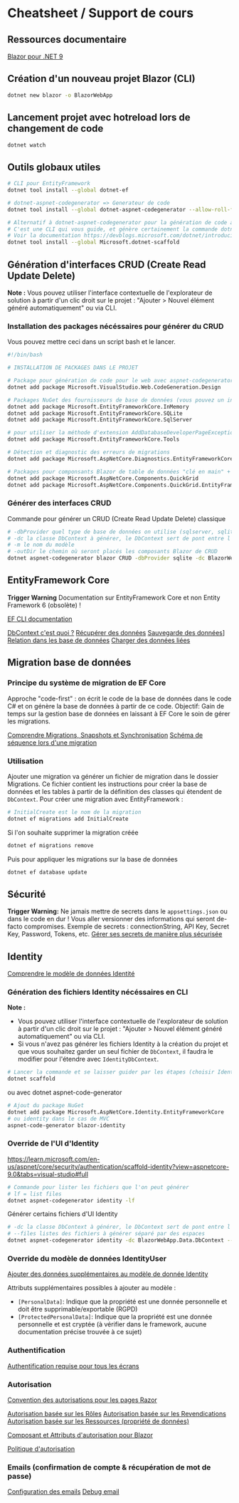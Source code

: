 # Cheatsheet / Support de cours

## Ressources documentaire

[Blazor pour .NET 9](https://learn.microsoft.com/fr-fr/aspnet/core/blazor/?view=aspnetcore-9.0)

## Création d'un nouveau projet Blazor (CLI)

```bash
dotnet new blazor -o BlazorWebApp
```

## Lancement projet avec hotreload lors de changement de code

```bash
dotnet watch
```

## Outils globaux utiles

```bash
# CLI pour EntityFramework
dotnet tool install --global dotnet-ef

# dotnet-aspnet-codegenerator => Generateur de code
dotnet tool install --global dotnet-aspnet-codegenerator --allow-roll-forward # --allow-roll-forward pour la compatibilité avec .NET 9

# Alternatif à dotnet-aspnet-codegenerator pour la génération de code avec une meilleure expérience de génération (preview)
# C'est une CLI qui vous guide, et génère certainement la commande dotnet-code-generator nécéssaire
# Voir la documentation https://devblogs.microsoft.com/dotnet/introducing-dotnet-scaffold/#using-dotnet-scaffold
dotnet tool install --global Microsoft.dotnet-scaffold
```

## Génération d'interfaces CRUD (Create Read Update Delete)

**Note :**
Vous pouvez utiliser l'interface contextuelle de l'explorateur de solution à partir d'un clic droit sur le projet : "Ajouter > Nouvel élément généré automatiquement" ou via CLI.

### Installation des packages nécéssaires pour générer du CRUD

Vous pouvez mettre ceci dans un script bash et le lancer.

```bash
#!/bin/bash

# INSTALLATION DE PACKAGES DANS LE PROJET

# Package pour génération de code pour le web avec aspnet-codegenerator
dotnet add package Microsoft.VisualStudio.Web.CodeGeneration.Design

# Packages NuGet des fournisseurs de base de données (vous pouvez un installer ou plusieurs au choix)
dotnet add package Microsoft.EntityFrameworkCore.InMemory
dotnet add package Microsoft.EntityFrameworkCore.SQLite
dotnet add package Microsoft.EntityFrameworkCore.SqlServer

# pour utiliser la méthode d'extension AddDatabaseDeveloperPageExceptionFilter dans le fichier Programme, qui capture les exceptions liées à la base de données.
dotnet add package Microsoft.EntityFrameworkCore.Tools

# Détection et diagnostic des erreurs de migrations
dotnet add package Microsoft.AspNetCore.Diagnostics.EntityFrameworkCore

# Packages pour componsants Blazor de table de données "clé en main" + Adapteur à EntityFramework du QuickGrid
dotnet add package Microsoft.AspNetCore.Components.QuickGrid
dotnet add package Microsoft.AspNetCore.Components.QuickGrid.EntityFrameworkAdapter
```

### Générer des interfaces CRUD

Commande pour générer un CRUD (Create Read Update Delete) classique

```bash
# -dbProvider quel type de base de données on utilise (sqlserver, sqlite, cosmos, postgres)
# -dc la classe DbContext à générer, le DbContext sert de pont entre l'entité (classe qui représente les données de la base) et la base de données
# -m le nom du modèle
# -outDir le chemin où seront placés les composants Blazor de CRUD
dotnet aspnet-codegenerator blazor CRUD -dbProvider sqlite -dc BlazorWebApp.Data.DbContext -m Movie -outDir Components/Pages
```

## EntityFramework Core

**Trigger Warning** Documentation sur EntityFramework Core et non Entity Framework 6 (obsolète) !

[EF CLI documentation](https://learn.microsoft.com/en-us/ef/core/cli/dotnet)

[DbContext c'est quoi ?](https://dotnettutorials.net/lesson/dbcontext-entity-framework-core/)
[Récupérer des données](https://learn.microsoft.com/en-us/ef/core/querying/)
[Sauvegarde des données](https://learn.microsoft.com/en-us/ef/core/saving/)]
[Relation dans les base de données](https://learn.microsoft.com/en-us/ef/core/modeling/relationships)
[Charger des données liées](https://learn.microsoft.com/en-us/ef/core/querying/related-data/)

## Migration base de données

### Principe du système de migration de EF Core

Approche "code-first" : on écrit le code de la base de données dans le code C# et on génère la base de données à partir de ce code.
Objectif: Gain de temps sur la gestion base de données en laissant à EF Core le soin de gérer les migrations.

[Comprendre Migrations, Snapshots et Synchronisation](https://ardalis.com/entity-framework-core-understanding-migrations-snapshots-synchronization/)
[Schéma de séquence lors d'une migration](https://ardalis.com/img/ef-core-migrations-sequence.png)

### Utilisation

Ajouter une migration va générer un fichier de migration dans le dossier Migrations.
Ce fichier contient les instructions pour créer la base de données et les tables à partir de la définition des classes qui étendent de `DbContext`.
Pour créer une migration avec EntityFramework :

```bash
# InitialCreate est le nom de la migration
dotnet ef migrations add InitialCreate
```

Si l'on souhaite supprimer la migration créée

```bash
dotnet ef migrations remove
```

Puis pour appliquer les migrations sur la base de données

```bash
dotnet ef database update
```

## Sécurité

**Trigger Warning:** Ne jamais mettre de secrets dans le `appsettings.json` ou dans le code en dur ! Vous aller versionner des informations qui seront de-facto compromises.
Exemple de secrets : connectionString, API Key, Secret Key, Password, Tokens, etc.
[Gérer ses secrets de manière plus sécurisée](https://learn.microsoft.com/en-us/aspnet/core/security/app-secrets?view=aspnetcore-9.0&tabs=windows#access-a-secret)

## Identity

[Comprendre le modèle de données Identité](https://learn.microsoft.com/en-us/aspnet/core/security/authentication/customize-identity-model?view=aspnetcore-9.0#the-identity-model)

### Génération des fichiers Identity nécéssaires en CLI

**Note :**
- Vous pouvez utiliser l'interface contextuelle de l'explorateur de solution à partir d'un clic droit sur le projet : "Ajouter > Nouvel élément généré automatiquement" ou via CLI.
- Si vous n'avez pas générer les fichiers Identity à la création du projet et que vous souhaitez garder un seul fichier de `DbContext`, il faudra le modifier pour l'étendre avec `IdentityDbContext`.

```bash
# Lancer la commande et se laisser guider par les étapes (choisir Identity)
dotnet scaffold
```

ou avec dotnet aspnet-code-generator

```bash
# Ajout du package NuGet
dotnet add package Microsoft.AspNetCore.Identity.EntityFrameworkCore
# ou identity dans le cas de MVC
aspnet-code-generator blazor-identity
```

### Override de l'UI d'Identity

https://learn.microsoft.com/en-us/aspnet/core/security/authentication/scaffold-identity?view=aspnetcore-9.0&tabs=visual-studio#full

```bash
# Commande pour lister les fichiers que l'on peut générer
# lf = list files
dotnet aspnet-codegenerator identity -lf
```

Générer certains fichiers d'UI Identity

```bash
# -dc la classe DbContext à générer, le DbContext sert de pont entre l'entité (classe qui représente les données de la base) et la base de données
# --files listes des fichiers à générer séparé par des espaces
dotnet aspnet-codegenerator identity -dc BlazorWebApp.Data.DbContext --files "Account.Register"
```

### Override du modèle de données IdentityUser

[Ajouter des données supplémentaires au modèle de donnée Identity](https://learn.microsoft.com/en-us/aspnet/core/security/authentication/customize-identity-model?view=aspnetcore-9.0#customize-the-model)

Attributs supplémentaires possibles à ajouter au modèle :
- `[PersonalData]`: Indique que la propriété est une donnée personnelle et doit être supprimable/exportable (RGPD)
- `[ProtectedPersonalData]`: Indique que la propriété est une donnée personnelle et est cryptée (à vérifier dans le framework, aucune documentation précise trouvée à ce sujet)

### Authentification

[Authentification requise pour tous les écrans](https://learn.microsoft.com/en-us/aspnet/core/security/authorization/secure-data?view=aspnetcore-9.0#require-authenticated-users)

### Autorisation

[Convention des autorisations pour les pages Razor](https://learn.microsoft.com/en-us/aspnet/core/security/authorization/razor-pages-authorization?view=aspnetcore-9.0)

[Autorisation basée sur les Rôles](https://learn.microsoft.com/en-us/aspnet/core/security/authorization/roles?view=aspnetcore-9.0)
[Autorisation basée sur les Revendications](https://learn.microsoft.com/en-us/aspnet/core/security/authorization/claims?view=aspnetcore-9.0)
[Autorisation basée sur les Ressources (propriété de données)](https://learn.microsoft.com/en-us/aspnet/core/security/authorization/resourcebased?view=aspnetcore-9.0)

[Composant et Attributs d'autorisation pour Blazor](https://learn.microsoft.com/en-us/aspnet/core/blazor/security/?view=aspnetcore-9.0&tabs=visual-studio#authorization)

[Politique d'autorisation](https://learn.microsoft.com/en-us/aspnet/core/security/authorization/policies?view=aspnetcore-9.0)

### Emails (confirmation de compte & récupération de mot de passe)

[Configuration des emails](https://learn.microsoft.com/fr-fr/aspnet/core/security/authentication/accconfirm?view=aspnetcore-9.0&tabs=visual-studio)
[Debug email](https://learn.microsoft.com/en-us/aspnet/core/security/authentication/accconfirm?view=aspnetcore-9.0&tabs=visual-studio#debug-email)